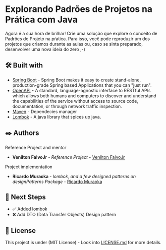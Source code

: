 # Explorando Padrões de Projetos na Prática com Java

Agora é a sua hora de brilhar! Crie uma solução que explore o conceito de Padrões de Projeto na pŕatica. Para isso, você pode reproduzir um dos projetos que criamos durante as aulas ou, caso se sinta preparado, desenvolver uma nova ideia do zero ;-)


## 🛠️ Built with

* [Spring Boot](https://spring.io/projects/spring-boot) - Spring Boot makes it easy to create stand-alone, 
production-grade Spring based Applications that you can "just run".
* [OpenAPI](https://swagger.io/specification/) -  A standard, language-agnostic interface to RESTful APIs which allows both humans and computers to discover and understand the capabilities of the service without access to source code, documentation, or through network traffic inspection.
* [Maven](https://maven.apache.org/) - Dependecies manager
* [Lombok](https://projectlombok.org/) - A java library that spices up java.


## ✒️ Authors

Reference Project and mentor

* **Venilton FalvoJr** - *Reference Project* - [Venilton FalvoJr](https://github.com/digitalinnovationone/lab-padroes-projeto-spring)

Project implementation

* **Ricardo Muraoka** - *lombok, and a few designed patterns on designPatterns Package* - [Ricardo Muraoka](https://www.linkedin.com/in/ricardo-muraoka/)

## 📝 Next Steps

- ✅ Added lombok
- ❌ Add DTO (Data Transfer Objects) Design pattern 

## 📄 License

This project is under (MIT License) - Look into
[LICENSE.md](https://github.com/ricardomuraoka/desafio-dio-poo/blob/main/LICENSE) for more details.

